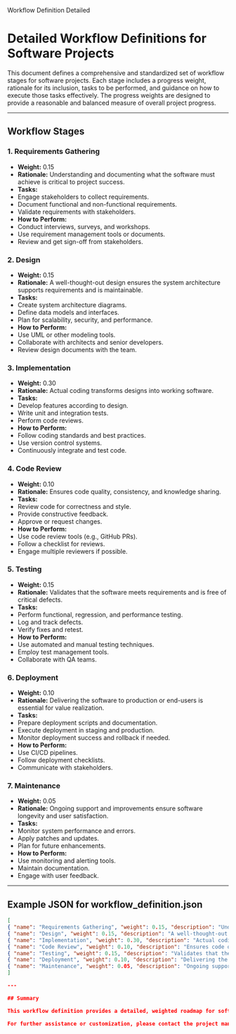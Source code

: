 Workflow Definition Detailed



# Detailed Workflow Definitions for Software Projects

This document defines a comprehensive and standardized set of workflow stages for software projects. Each stage includes a progress weight, rationale for its inclusion, tasks to be performed, and guidance on how to execute those tasks effectively. The progress weights are designed to provide a reasonable and balanced measure of overall project progress.

---

## Workflow Stages

### 1. Requirements Gathering

* **Weight:** 0.15
* **Rationale:** Understanding and documenting what the software must achieve is critical to project success.
* **Tasks:**
* Engage stakeholders to collect requirements.
* Document functional and non-functional requirements.
* Validate requirements with stakeholders.
* **How to Perform:**
* Conduct interviews, surveys, and workshops.
* Use requirement management tools or documents.
* Review and get sign-off from stakeholders.

### 2. Design

* **Weight:** 0.15
* **Rationale:** A well-thought-out design ensures the system architecture supports requirements and is maintainable.
* **Tasks:**
* Create system architecture diagrams.
* Define data models and interfaces.
* Plan for scalability, security, and performance.
* **How to Perform:**
* Use UML or other modeling tools.
* Collaborate with architects and senior developers.
* Review design documents with the team.

### 3. Implementation

* **Weight:** 0.30
* **Rationale:** Actual coding transforms designs into working software.
* **Tasks:**
* Develop features according to design.
* Write unit and integration tests.
* Perform code reviews.
* **How to Perform:**
* Follow coding standards and best practices.
* Use version control systems.
* Continuously integrate and test code.

### 4. Code Review

* **Weight:** 0.10
* **Rationale:** Ensures code quality, consistency, and knowledge sharing.
* **Tasks:**
* Review code for correctness and style.
* Provide constructive feedback.
* Approve or request changes.
* **How to Perform:**
* Use code review tools (e.g., GitHub PRs).
* Follow a checklist for reviews.
* Engage multiple reviewers if possible.

### 5. Testing

* **Weight:** 0.15
* **Rationale:** Validates that the software meets requirements and is free of critical defects.
* **Tasks:**
* Perform functional, regression, and performance testing.
* Log and track defects.
* Verify fixes and retest.
* **How to Perform:**
* Use automated and manual testing techniques.
* Employ test management tools.
* Collaborate with QA teams.

### 6. Deployment

* **Weight:** 0.10
* **Rationale:** Delivering the software to production or end-users is essential for value realization.
* **Tasks:**
* Prepare deployment scripts and documentation.
* Execute deployment in staging and production.
* Monitor deployment success and rollback if needed.
* **How to Perform:**
* Use CI/CD pipelines.
* Follow deployment checklists.
* Communicate with stakeholders.

### 7. Maintenance

* **Weight:** 0.05
* **Rationale:** Ongoing support and improvements ensure software longevity and user satisfaction.
* **Tasks:**
* Monitor system performance and errors.
* Apply patches and updates.
* Plan for future enhancements.
* **How to Perform:**
* Use monitoring and alerting tools.
* Maintain documentation.
* Engage with user feedback.

---

## Example JSON for workflow\_definition.json

```json
[
{ "name": "Requirements Gathering", "weight": 0.15, "description": "Understanding and documenting what the software must achieve is critical to project success.", "tasks": ["Engage stakeholders to collect requirements", "Document functional and non-functional requirements", "Validate requirements with stakeholders"], "how\_to": ["Conduct interviews, surveys, and workshops", "Use requirement management tools or documents", "Review and get sign-off from stakeholders"] },
{ "name": "Design", "weight": 0.15, "description": "A well-thought-out design ensures the system architecture supports requirements and is maintainable.", "tasks": ["Create system architecture diagrams", "Define data models and interfaces", "Plan for scalability, security, and performance"], "how\_to": ["Use UML or other modeling tools", "Collaborate with architects and senior developers", "Review design documents with the team"] },
{ "name": "Implementation", "weight": 0.30, "description": "Actual coding transforms designs into working software.", "tasks": ["Develop features according to design", "Write unit and integration tests", "Perform code reviews"], "how\_to": ["Follow coding standards and best practices", "Use version control systems", "Continuously integrate and test code"] },
{ "name": "Code Review", "weight": 0.10, "description": "Ensures code quality, consistency, and knowledge sharing.", "tasks": ["Review code for correctness and style", "Provide constructive feedback", "Approve or request changes"], "how\_to": ["Use code review tools (e.g., GitHub PRs)", "Follow a checklist for reviews", "Engage multiple reviewers if possible"] },
{ "name": "Testing", "weight": 0.15, "description": "Validates that the software meets requirements and is free of critical defects.", "tasks": ["Perform functional, regression, and performance testing", "Log and track defects", "Verify fixes and retest"], "how\_to": ["Use automated and manual testing techniques", "Employ test management tools", "Collaborate with QA teams"] },
{ "name": "Deployment", "weight": 0.10, "description": "Delivering the software to production or end-users is essential for value realization.", "tasks": ["Prepare deployment scripts and documentation", "Execute deployment in staging and production", "Monitor deployment success and rollback if needed"], "how\_to": ["Use CI/CD pipelines", "Follow deployment checklists", "Communicate with stakeholders"] },
{ "name": "Maintenance", "weight": 0.05, "description": "Ongoing support and improvements ensure software longevity and user satisfaction.", "tasks": ["Monitor system performance and errors", "Apply patches and updates", "Plan for future enhancements"], "how\_to": ["Use monitoring and alerting tools", "Maintain documentation", "Engage with user feedback"] }
]

---

## Summary

This workflow definition provides a detailed, weighted roadmap for software project progress tracking. The weights sum to 1.0, representing 100% completion. Each stage is justified with rationale and practical guidance to ensure clarity and effective execution.

For further assistance or customization, please contact the project management office.